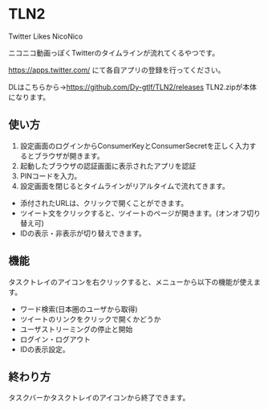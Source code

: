 # TLN2
Twitter Likes NicoNico  

ニコニコ動画っぽくTwitterのタイムラインが流れてくるやつです。

https://apps.twitter.com/ にて各自アプリの登録を行ってください。

DLはこちらから→https://github.com/Dy-gtlf/TLN2/releases  TLN2.zipが本体になります。

## 使い方
1. 設定画面のログインからConsumerKeyとConsumerSecretを正しく入力するとブラウザが開きます。
1. 起動したブラウザの認証画面に表示されたアプリを認証
1. PINコードを入力。
1. 設定画面を閉じるとタイムラインがリアルタイムで流れてきます。  

* 添付されたURLは、クリックで開くことができます。  
* ツイート文をクリックすると、ツイートのページが開きます。(オンオフ切り替え可)
* IDの表示・非表示が切り替えできます。

## 機能
タスクトレイのアイコンを右クリックすると、メニューから以下の機能が使えます。
* ワード検索(日本圏のユーザから取得)
* ツイートのリンクをクリックで開くかどうか
* ユーザストリーミングの停止と開始
* ログイン・ログアウト
* IDの表示設定。

## 終わり方
タスクバーかタスクトレイのアイコンから終了できます。
